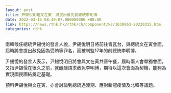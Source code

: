 ```yaml
---
layout: post
title: 尹錫悅明晤文在寅　將提出赦免前總統李明博
date: 2022-03-15 08:49:07.000000000 +08:00
link: https://news.rthk.hk/rthk/ch/component/k2/1638963-20220315.htm
categories: rthk
---
```


南韓候任總統尹錫悅的發言人說，尹錫悅明日將前往青瓦台，與總統文在寅會面，屆時將會提出赦免因為受賄等罪名，而被判監17年的前總統李明博。

尹錫悅的發言人表示，尹錫悅明日將會與文在寅共晉午餐，屆時兩人會單獨會面，又指尹錫悅在很久之前，就醞釀請求赦免李明博，期待以這次會面為契機，能夠為實現國民團結奠定基礎。

預料尹錫悅與文在寅，亦會討論到總統過渡期、應對新冠疫情及北韓等議題。

